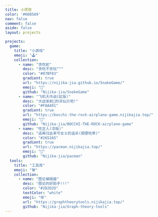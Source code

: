 ```yaml
---
title: 小项目
color: '#66B5A9'
nav: false
comment: false
aside: false
layout: projects

projects:
  game:
    title: "小游戏"
    emoji: "🕹️"
    collection:
      - name: "贪吃蛇"
        desc: "贪吃不贪玩^^"
        color: "#07BF83"
        gradient: true
        url: "https://nijika-jia.github.io/SnakeGame/"
        emoji: "🐍"
        github: "Nijika-jia/SnakeGame"
      - name: "飞机大作战(虹版)"
        desc: "大战发射🌿的凉仙贝吧!"
        color: "#FAAA91"
        gradient: true
        url: "https://bocchi-the-rock-airplane-game.nijikajia.top/"
        emoji: "🎸"
        github: "Nijika-jia/BOCCHI-THE-ROCK-airplane-game"
      - name: "吃豆人(凉版)"
        desc: "逃离归去来兮女士的追杀(顺便吃草)"
        color: "#2652A5"
        gradient: true
        url: "https://pacman.nijikajia.top/"
        emoji: "🌿"
        github: "Nijika-jia/pacman"
  tools:
    title: "工具库"
    emoji: "🛠️"
    collection:
      - name: "图论编辑器"
        desc: "图论的好助手!!!"
        color: "#2D2D2D"
        textColor: "white"
        emoji: "🕸️"
        url: "https://graphtheorytools.nijikajia.top/"
        github: "Nijika-jia/Graph-theory-tools"
---
```

